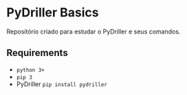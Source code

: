 # PyDriller Basics

Repositório criado para estudar o PyDriller e seus comandos.

## Requirements
- `python 3+`
- `pip 3`
- PyDriller `pip install pydriller`
